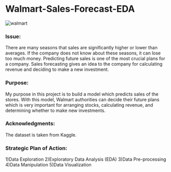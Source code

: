 # Walmart-Sales-Forecast-EDA
![walmart](https://github.com/saimmistin/Walmart-Sales-Forecast-EDA/assets/67612693/e631495e-ef53-440b-a7a6-abb46bdae823)

### Issue:
There are many seasons that sales are significantly higher or lower than averages. If the company does not know about these seasons, it can lose too much money. Predicting future sales is one of the most crucial plans for a company. Sales forecasting gives an idea to the company for calculating revenue and deciding to make a new investment.

### Purpose:
My purpose in this project is to build a model which predicts sales of the stores. With this model, Walmart authorities can decide their future plans which is very important for arranging stocks, calculating revenue, and determining whether to make new investments.

### Acknowledgments:
The dataset is taken from Kaggle.

### Strategic Plan of Action:
1)Data Exploration
2)Exploratory Data Analysis (EDA)
3)Data Pre-processing
4)Data Manipulation
5)Data Visualization

